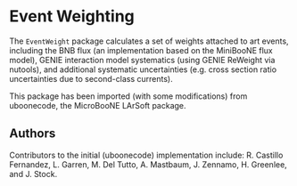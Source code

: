 Event Weighting
===============
The `EventWeight` package calculates a set of weights attached to art events,
including the BNB flux (an implementation based on the MiniBooNE flux model),
GENIE interaction model systematics (using GENIE ReWeight via nutools), and
additional systematic uncertainties (e.g. cross section ratio uncertainties
due to second-class currents).

This package has been imported (with some modifications) from uboonecode, the
MicroBooNE LArSoft package.

Authors
-------
Contributors to the initial (uboonecode) implementation include: R. Castillo
Fernandez, L. Garren, M. Del Tutto, A. Mastbaum, J. Zennamo, H. Greenlee, and
J. Stock.

